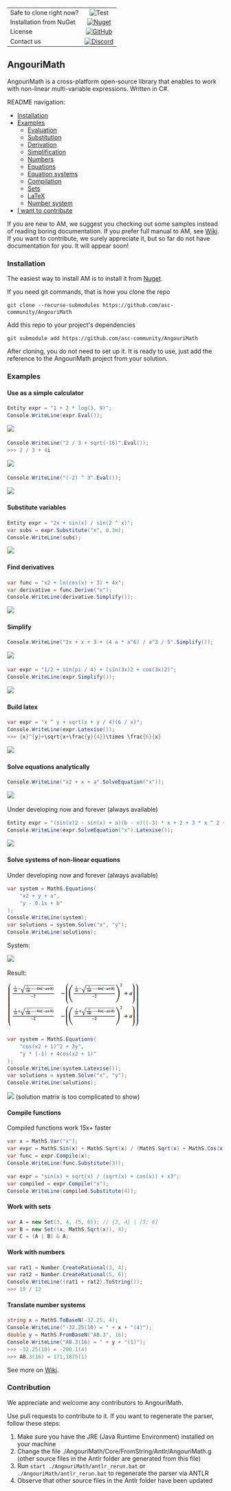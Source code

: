 |                          |               |
|:-------------------------|:-------------:|
| Safe to clone right now? | ![Test](https://github.com/asc-community/AngouriMath/workflows/Test/badge.svg) |
| Installation from NuGet  | [![Nuget](https://img.shields.io/nuget/dt/AngouriMath?color=blue&label=NuGet%20installs&logoColor=blue)](https://www.nuget.org/packages/AngouriMath) |
| License                  | [![GitHub](https://img.shields.io/github/license/AngouriSoft/MathS?color=purple)](https://github.com/asc-community/AngouriMath/blob/master/LICENSE.md) |
| Contact us               | [![Discord](https://img.shields.io/discord/642350046213439489?color=orange&label=Discord)](https://discord.gg/YWJEX7a) |

## AngouriMath
AngouriMath is a cross-platform open-source library that enables to work with non-linear 
multi-variable expressions. Written in C#.

README navigation:
- [Installation](#inst)
- [Examples](#exam)
  - [Evaluation](#eval)
  - [Substitution](#subs)
  - [Derivation](#deri)
  - [Simplification](#simp)
  - [Numbers](#numb)
  - [Equations](#equa)
  - [Equation systems](#eqsys)
  - [Compilation](#comp)
  - [Sets](#sets)
  - [LaTeX](#late)
  - [Number system](#numsys)
- [I want to contribute](#contrib)

If you are new to AM, we suggest you checking out some samples instead of reading boring 
documentation. If you prefer full manual to AM, see [Wiki](https://github.com/asc-community/AngouriMath/wiki).
If you want to contribute, we surely appreciate it, but so far do not have documentation for
you. It will appear soon!

### <a name="inst"></a>Installation

The easiest way to install AM is to install it from 
[Nuget](https://www.nuget.org/packages/AngouriMath "Link to .NET package repository").

If you need git commands, that is how you clone the repo
```
git clone --recurse-submodules https://github.com/asc-community/AngouriMath
```
Add this repo to your project's dependencies
```
git submodule add https://github.com/asc-community/AngouriMath
```
After cloning, you do not need to set up it. It is ready to use, just add the reference to the AngouriMath project from your solution.

### <a name="exam"></a>Examples

#### <a name="eval"></a>Use as a simple calculator
```cs
Entity expr = "1 + 2 * log(3, 9)";
Console.WriteLine(expr.Eval());
```
<img src="https://render.githubusercontent.com/render/math?math=5">

```cs
Console.WriteLine("2 / 3 + sqrt(-16)".Eval());
>>> 2 / 3 + 4i
```
<img src="https://render.githubusercontent.com/render/math?math=\frac{2}{3} %2B 4i">

```cs
Console.WriteLine("(-2) ^ 3".Eval());
```
<img src="https://render.githubusercontent.com/render/math?math=-8">

#### <a name="subs"></a>Substitute variables
```cs
Entity expr = "2x + sin(x) / sin(2 ^ x)";
var subs = expr.Substitute("x", 0.3m);
Console.WriteLine(subs);
```
<img src="https://render.githubusercontent.com/render/math?math=2\times \frac{3}{10}%2B\frac{\sin\left(\frac{3}{10}\right)}{\sin\left(\sqrt[10]{2}^{3}\right)}">

#### <a name="deri"></a>Find derivatives
```cs
var func = "x2 + ln(cos(x) + 3) + 4x";
var derivative = func.Derive("x");
Console.WriteLine(derivative.Simplify());
```
<img src="https://render.githubusercontent.com/render/math?math=4%2B\frac{\sin\left(x\right)}{{\ln\left(\cos\left(x\right)%2B3\right)}^{2}\times \left(\cos\left(x\right)%2B3\right)}%2B2\times x">

#### <a name="simp"></a>Simplify
```cs
Console.WriteLine("2x + x + 3 + (4 a * a^6) / a^3 / 5".Simplify());
```
<img src="https://render.githubusercontent.com/render/math?math=3%2B\frac{4}{5}\times {a}^{4}%2B3\times x">

```cs
var expr = "1/2 + sin(pi / 4) + (sin(3x)2 + cos(3x)2)";
Console.WriteLine(expr.Simplify());
```
<img src="https://render.githubusercontent.com/render/math?math=\frac{1}{2}\times \left(1%2B\sqrt{2}\right)%2B1">

#### <a name="late"></a>Build latex
```cs
var expr = "x ^ y + sqrt(x + y / 4)(6 / x)";
Console.WriteLine(expr.Latexise());
>>> {x}^{y}+\sqrt{x+\frac{y}{4}}\times \frac{6}{x}
```
<img src="https://render.githubusercontent.com/render/math?math={x}^{y}%2B\sqrt{x%2B\frac{y}{4}}\times \frac{6}{x}">

#### <a name="equa"></a>Solve equations analytically
```cs
Console.WriteLine("x2 + x + a".SolveEquation("x"));
```
<img src="https://render.githubusercontent.com/render/math?math=\left\{\frac{-1-\sqrt{1-4\times a}}{2},\frac{-1%2B\sqrt{1-4\times a}}{2}\right\}">

Under developing now and forever (always available)
```cs
Entity expr = "(sin(x)2 - sin(x) + a)(b - x)((-3) * x + 2 + 3 * x ^ 2 + (x + (-3)) * x ^ 3)";
Console.WriteLine(expr.SolveEquation("x").Latexise());
```
<img src="https://render.githubusercontent.com/render/math?math=\left\{-\left(-\arcsin\left(\frac{1-\sqrt{1-4\times a}}{2}\right)-2\times \pi\times n_{1}\right),-\left(-\pi--\arcsin\left(\frac{1-\sqrt{1-4\times a}}{2}\right)-2\times \pi\times n_{1}\right),-\left(-\arcsin\left(\frac{1%2B\sqrt{1-4\times a}}{2}\right)-2\times \pi\times n_{1}\right),-\left(-\pi--\arcsin\left(\frac{1%2B\sqrt{1-4\times a}}{2}\right)-2\times \pi\times n_{1}\right),\frac{-b}{-1},-i,i,1,2\right\}">

#### <a name="eqsys"></a>Solve systems of non-linear equations
Under developing now and forever (always available)

```cs
var system = MathS.Equations(
    "x2 + y + a",
    "y - 0.1x + b"
);
Console.WriteLine(system);
var solutions = system.Solve("x", "y");
Console.WriteLine(solutions);
```
System:

<img src="https://render.githubusercontent.com/render/math?math=\begin{cases}{x}^{2}%2By%2Ba = 0\\y-\frac{1}{10}\times x%2Bb = 0\\\end{cases}">

Result:

<img src="additional/readme/pic1.PNG">

```cs
var system = MathS.Equations(
    "cos(x2 + 1)^2 + 3y",
    "y * (-1) + 4cos(x2 + 1)"
);
Console.WriteLine(system.Latexise());
var solutions = system.Solve("x", "y");
Console.WriteLine(solutions);
```
<img src="https://render.githubusercontent.com/render/math?math=\begin{cases}{\cos\left({x}^{2}%2B1\right)}^{2}%2B3\times y = 0\\y\times -1%2B4\times \cos\left({x}^{2}%2B1\right) = 0\\\end{cases}">
(solution matrix is too complicated to show)

#### <a name="comp"></a>Compile functions
Compiled functions work 15x+ faster
```cs
var x = MathS.Var("x");
var expr = MathS.Sin(x) + MathS.Sqrt(x) / (MathS.Sqrt(x) + MathS.Cos(x)) + MathS.Pow(x, 3);
var func = expr.Compile(x);
Console.WriteLine(func.Substitute(3));
```

```cs
var expr = "sin(x) + sqrt(x) / (sqrt(x) + cos(x)) + x3";
var compiled = expr.Compile("x");
Console.WriteLine(compiled.Substitute(4));
```

#### <a name="sets"></a>Work with sets
```cs
var A = new Set(3, 4, (5, 6)); // {3, 4} | [5; 6]
var B = new Set((x, MathS.Sqrt(x)), 4);
var C = (A | B) & A;
```

#### <a name="numb"></a>Work with numbers
```cs
var rat1 = Number.CreateRational(3, 4);
var rat2 = Number.CreateRational(5, 6);
Console.WriteLine((rat1 + rat2).ToString());
>>> 19 / 12
```

#### <a name="numsys"></a>Translate number systems
```cs
string x = MathS.ToBaseN(-32.25, 4);
Console.WriteLine("-32.25(10) = " + x + "(4)");
double y = MathS.FromBaseN("AB.3", 16);
Console.WriteLine("AB.3(16) = " + y + "(1)");
>>> -32.25(10) = -200.1(4)
>>> AB.3(16) = 171,1875(1)
```

See more on [Wiki](https://github.com/asc-community/AngouriMath/wiki).


### <a name="contrib"></a>Contribution

We appreciate and welcome any contributors to AngouriMath.

Use pull requests to contribute to it. If you want to regenerate the parser, follow these steps:
1. Make sure you have the JRE (Java Runtime Environment) installed on your machine
2. Change the file ./AngouriMath/Core/FromString/Antlr/AngouriMath.g (other source files in the Antlr folder are generated from this file)
3. Run `start ./AngouriMath/antlr_rerun.bat` or `./AngouriMath/antlr_rerun.bat` to regenerate the parser via ANTLR
4. Observe that other source files in the Antlr folder have been updated
